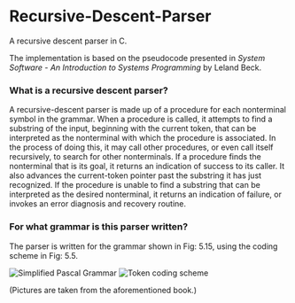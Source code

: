 # Recursive-Descent-Parser
A recursive descent parser in C.

The implementation is based on the pseudocode presented in *System Software - An Introduction to Systems Programming* by Leland Beck.

### What is a recursive descent parser?
A recursive-descent parser is made up of a procedure for each nonterminal symbol in the grammar. 
When a procedure is called, it attempts to find a substring of the input, beginning with the current token, that can be interpreted as the nonterminal with which the procedure is associated.
In the process of doing this, it may call other procedures, or even call itself recursively, to search for other nonterminals.
If a procedure finds the nonterminal that is its goal, it returns an indication of success to its caller. 
It also advances the current-token pointer past the substring it has just recognized.
If the procedure is unable to find a substring that can be interpreted as the desired nonterminal, it returns an indication of failure, or invokes an error diagnosis and recovery routine.

### For what grammar is this parser written?
The parser is written for the grammar shown in Fig: 5.15, using the coding scheme in Fig: 5.5.

![Simplified Pascal Grammar](https://github.com/Sai-Nandan-Desetti/Recursive-Descent-Parser/assets/80631906/03754885-885f-422d-a1ab-a505a6688290)
![Token coding scheme](https://github.com/Sai-Nandan-Desetti/Recursive-Descent-Parser/assets/80631906/4c5b26ca-9014-4044-9828-164bde683ede)

(Pictures are taken from the aforementioned book.)
